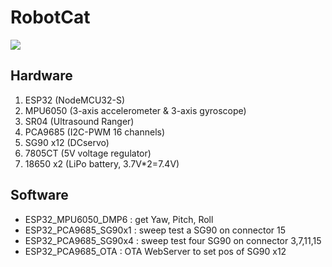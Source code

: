 # RobotCat
![](https://github.com/rkuo2000/Robotics/blob/gh-pages/images/RobotCat.jpg?raw=true)

## Hardware
1. ESP32 (NodeMCU32-S)
2. MPU6050 (3-axis accelerometer & 3-axis gyroscope)
3. SR04 (Ultrasound Ranger)
4. PCA9685 (I2C-PWM 16 channels)
5. SG90 x12 (DCservo)
6. 7805CT (5V voltage regulator)
7. 18650 x2 (LiPo battery, 3.7V*2=7.4V)

## Software
* ESP32_MPU6050_DMP6   : get Yaw, Pitch, Roll
* ESP32_PCA9685_SG90x1 : sweep test a SG90 on connector 15
* ESP32_PCA9685_SG90x4 : sweep test four SG90 on connector 3,7,11,15
* ESP32_PCA9685_OTA    : OTA WebServer to set pos of SG90 x12
